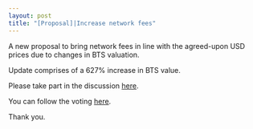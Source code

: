 ```yaml
---
layout: post
title: "[Proposal]|Increase network fees"
---
```


A new proposal to bring network fees in line with the agreed-upon USD prices due to changes in BTS valuation.

Update comprises of a 627% increase in BTS value.

Please take part in the discussion [here](https://bitsharestalk.org/index.php?topic=26124.0).

You can follow the voting [here](https://cryptofresh.com/p/1.10.8736).

Thank you.